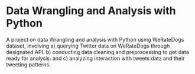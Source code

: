 # Data Wrangling and Analysis with Python
A project on data Wrangling and analysis with Python using WeRateDogs dataset, involving a) querying Twitter data on WeRateDogs through designated API. b) conducting data cleaning and preprocessing to get data ready for analysis. and c) analyzing interaction with tweets data and their tweeting patterns.
